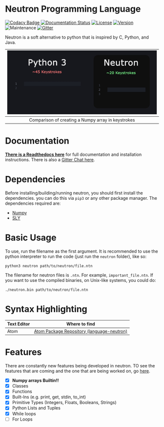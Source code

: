 # Neutron Programming Language

[![Codacy Badge](https://api.codacy.com/project/badge/Grade/484ce81d17ca468b8a93f0aa52720072)](https://app.codacy.com/app/MonliH/neutron?utm_source=github.com&utm_medium=referral&utm_content=the-neutron-foundation/neutron&utm_campaign=Badge_Grade_Dashboard)
[![Documentation Status](https://readthedocs.org/projects/neutron-lang/badge/?version=latest)](https://neutron-lang.readthedocs.io/en/latest/?badge=latest)
[![License](https://img.shields.io/badge/license-GPL%203.0-blue.svg)](https://www.gnu.org/licenses/gpl-3.0.en.html)
[![Version](https://img.shields.io/badge/version-v0.0.1--alpha.1-orange.svg)](https://github.com/the-neutron-foundation/neutron/releases)
![Maintenance](https://img.shields.io/maintenance/yes/2019.svg)
[![Gitter](https://img.shields.io/gitter/room/The-Neutron_Foundation/Neutron.svg)](https://gitter.im/The-Neutron-Foundation)

Neutron is a soft alternative to python that is inspired by C, Python, and Java.

| ![Keystroke Comparison](./images/demo.gif) |
|:--:|
| Comparison of creating a Numpy array in keystrokes |

# Documentation
**[There is a Readthedocs here](https://neutron-lang.readthedocs.io/en/latest/)** for full documentation and installation instructions. There is also a [Gitter Chat here](https://gitter.im/The-Neutron-Foundation).

# Dependencies
Before installing/building/running neutron, you should first install the dependencies. you can do this via `pip3` or any other package manager. The dependencies required are:

* [Numpy](https://www.numpy.org/)
* [SLY](https://github.com/dabeaz/sly)

# Basic Usage
To use, run the filename as the first argument. It is recommended to use the python interpreter to run the code (just run the `neutron` folder), like so:

```
python3 neutron path/to/neutron/file.ntn
```

The filename for neutron files is `.ntn`. For example, `important_file.ntn`. If you want to use the compiled binaries, on Unix-like systems, you could do:

```
./neutron.bin path/to/neutron/file.ntn
```

# Syntax Highlighting
Text Editor | Where to find
--- | ---
Atom | [Atom Package Repository (language-neutron)](https://atom.io/packages/language-neutron)

# Features
There are constantly new features being developed in neutron. TO see the features that are coming and the one that are being worked on, go [here](https://github.com/the-neutron-foundation/neutron/projects/1).
- [x] **Numpy  arrays Builtin!!**
- [x] Classes
- [x] Functions
- [x] Built-Ins (e.g. print, get, stdin, to_int)
- [x] Primitive Types (Integers, Floats, Booleans, Strings)
- [x] Python Lists and Tuples
- [x] While loops
- [ ] For Loops
